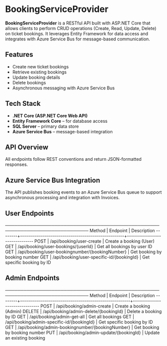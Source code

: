 # BookingServiceProvider

**BookingServiceProvider** is a RESTful API built with ASP.NET Core that allows clients to perform CRUD operations (Create, Read, Update, Delete) on ticket bookings. It leverages Entity Framework for data access and integrates with Azure Service Bus for message-based communication.

## Features

- Create new ticket bookings
- Retrieve existing bookings
- Update booking details
- Delete bookings
- Asynchronous messaging with Azure Service Bus

## Tech Stack

- **.NET Core (ASP.NET Core Web API)**
- **Entity Framework Core** – for database access
- **SQL Server** – primary data store
- **Azure Service Bus** – message-based integration

## API Overview

All endpoints follow REST conventions and return JSON-formatted responses.

## Azure Service Bus Integration
The API publishes booking events to an Azure Service Bus queue to support asynchronous processing and integration with Invoices.

## User Endpoints
─────────────────────────────────────────────────────────────────────────────
 Method | Endpoint                                           | Description
--------+----------------------------------------------------+-------------------------------
 POST   | /api/booking/user-create                           | Create a booking (User)
 GET    | /api/booking/user-bookings/{userId}                | Get all bookings by user ID
 GET    | /api/booking/user-bookingnumber/{bookingNumber}    | Get booking by booking number
 GET    | /api/booking/user-specific-id/{bookingId}          | Get specific booking by ID

## Admin Endpoints
─────────────────────────────────────────────────────────────────────────────
 Method | Endpoint                                              | Description
--------+-------------------------------------------------------+-------------------------------
 POST   | /api/booking/admin-create                             | Create a booking (Admin)
 DELETE | /api/booking/admin-delete/{bookingId}                 | Delete a booking by ID
 GET    | /api/booking/admin-get-all                            | Get all bookings
 GET    | /api/booking/admin-specific-id/{bookingId}            | Get specific booking by ID
 GET    | /api/booking/admin-bookingnumber/{bookingNumber}      | Get booking by booking number
 PUT    | /api/booking/admin-update/{bookingId}                 | Update an existing booking
